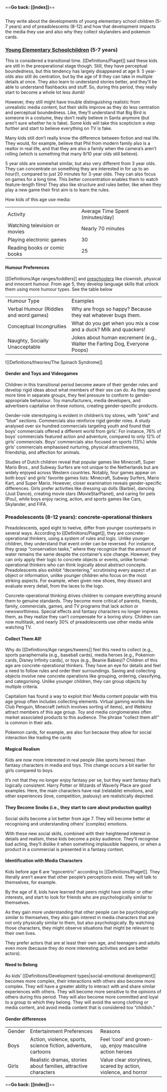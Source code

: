 ==**Go back: [[index]]**==
```table-of-contents
```

They write about the developments of young elementary school children (5-7 years) and of preadolescents (8-12) and how that development impacts the media they use and also why they collect skylanders and pokemon cards.


### [Young Elementary Schoolchildren](Definitions/Age%20ranges/young%20elementary%20schoolchildren.md) (5-7 years)
This is considered a transitional time. [[Definitions/Piaget]] said these kids are still in the preoperational stage though. Still, they have perceptual boundedness, but this tendency has largely disappeared at age 9. 5 year-olds also still do centration, but by the age of 9 they can take in multiple details at once. They also learn to understand stories better, and they’ll be able to understand flashbacks and stuff. So, during this period, they really start to become a whole lot less dumb!

However, they still might have trouble distinguishing realistic from unrealistic media content, but their skills improve as they do less centration and perceptual boundedness. Like, they’ll understand that Big Bird is someone in a costume, they don’t really believe in Santa anymore (but aren’t sure whether he is fake). Some kids will take this scepticism a step further and start to believe everything on TV is fake.

Many kids still don’t really know the difference between fiction and real life. They would, for example, believe that Phil from modern family also is a realtor in real life, and that they are also a family when the camera’s aren’t rolling (which is something that many 9/10 year olds still believe).

5 year olds are somewhat similar, but also very different from 3 year olds. They can concentrate on something they are interested in for up to an hour(!), compared to just 20 minutes for 3-year olds. They can also focus on games for a long time. This better concentration enables them to watch feature-length films! They also like structure and rules better, like when they play a new game their first aim is to learn the rules.

How kids of this age use media:

|   |   |
|---|---|
|Activity|Average Time Spent (minutes/day)|
|Watching television or movies|Nearly 70 minutes|
|Playing electronic games|30|
|Reading books or comic books|25|

  

#### Humour Preferences

[[Definitions/Age ranges/toddlers]] and [preschoolers](Definitions/Age%20ranges/preschoolers.md) like clownish, physical and innocent humour. From age 5, they develop language skills that unlock them using more humour types. See the table below

|   |   |
|---|---|
|Humour Type|Examples|
|Verbal Humour (Riddles and word games)|Why are frogs so happy? Because they eat whatever bugs them.|
|Conceptual Incongruities|What do you get when you mix a cow and a duck? Milk and quackers!|
|Naughty, Socially Unacceptable|Jokes about human excrement (e.g., Walter the Farting Dog, Everyone Poops)|

![[Definitions/theories/The Spinach Syndrome]]

#### Gender and Toys and Videogames

Children in this transitional period become aware of their gender roles and develop rigid ideas about what members of their sex can do. As they spend more time in separate groups, they feel pressure to conform to gender-appropriate behaviour. Toy manufacturers, media developers, and advertisers capitalise on these notions, creating gender-specific products.

Gender-role stereotyping is evident in children’s toy stores, with “pink” and “blue” sections. Commercials also reinforce rigid gender roles. A study analysed over six hundred commercials targeting youth and found that boys’ commercials offered a different world from girls’. For instance, 76% of boys’ commercials featured action and adventure, compared to only 12% of girls’ commercials. Boys’ commercials also focused on sports (13%) while girls’ commercials emphasised nurturing, physical attractiveness, friendship, and affection for animals.

Studies of Dutch children reveal that popular games like Minecraft, Super Mario Bros., and Subway Surfers are not unique to the Netherlands but are widely enjoyed across Western countries. Notably, four games appear on both boys’ and girls’ favorite games lists: Minecraft, Subway Surfers, Mario Kart, and Super Mario. However, closer examination reveals gender-specific differences. Girls prefer activities like dressing up dolls (Barbie), dancing (Just Dance), creating movie stars (MovieStarPlanet), and caring for pets (Pou), while boys enjoy racing, action, and sports games like Cars, Skylander, and FIFA.

### Preadolescents (8-12 years): concrete-operational thinkers

Preadolescents, aged eight to twelve, differ from younger counterparts in several ways. According to [[Definitions/Piaget]], they are concrete-operational thinkers, using a system of rules and logic. Unlike younger children, they understand that event order can be reversed. For instance, they grasp “conservation tasks,” where they recognize that the amount of water remains the same despite the container’s size change. However, they can only apply their logic to concrete objects or events, unlike formal-operational thinkers who can think logically about abstract concepts. Preadolescents also exhibit “decentering,” scrutinising every aspect of an object or information, unlike younger children who focus on the most striking aspects. For example, when given new shoes, they dissect and evaluate every detail, from the laces to the logo.

Concrete-operational thinking drives children to compare everything around them to genuine standards. They become more critical of parents, friends, family, commercials, games, and TV programs that lack action or newsworthiness. Special effects and fantasy characters no longer impress them, as they realize they can’t compensate for a boring story. Children can now multitask, and nearly 30% of preadolescents use other media while watching TV.

#### Collect Them All!

Why do [[Definitions/Age ranges/tweens]] feel this need to collect (e.g., sports paraphernalia (e.g., baseball cards), media heroes (e.g., Pokemon cards, Disney Infinity cards), or toys (e.g., Beanie Babies)? Children of this age are concrete-operational thinkers. They have an eye for details and feel a need to follow rules and order their surroundings. Saving and collecting objects involve new concrete operations like grouping, ordering, classifying, and categorising. Unlike younger children, they can group objects by multiple criteria.

Capitalism has found a way to exploit this! Media content popular with this age group often includes collecting elements. Virtual gaming worlds like Club Penguin, Minecraft (which involves sorting of items), and Webkinz attract members of this age group. Toy and media conglomerates often market associated products to this audience. The phrase “collect them all!” is common in their ads.

Pokemon cards, for example, are also fun because they allow for social interaction like trading the cards

#### Magical Realism

Kids are now more interested in real people (like sports heroes) than fantasy characters in media and toys. This change occurs a bit earlier for girls compared to boys. 

It’s not that they no longer enjoy fantasy per se, but they want fantasy that’s logically consistent. Harry Potter or Wizards of Waverly Place are good examples. Here, the main characters have real (relatable) emotions, and other experiences (love, competition, jealousy) are realistically depicted.

#### They Become Snobs (i.e., they start to care about production quality)

Social skills become a lot better from age 7. They will become better at recognising and understanding others’ (complex) emotions.

With these new social skills, combined with their heightened interest in details and realism, these kids become a picky audience. They’ll recognise bad acting, they’ll dislike it when something implausible happens, or when a product in a commercial is presented in a fantasy context.

#### Identification with Media Characters

Kids before age 6 are “egocentric” according to [[Definitions/Piaget]]. They literally aren’t aware that other people’s perceptions exist. They will talk to themselves, for example.

By the age of 8, kids have learned that peers might have similar or other interests, and start to look for friends who are psychologically similar to themselves.

As they gain more understanding that other people can be psychologically similar to themselves, they also gain interest in media characters that are not only physically similar to them, but also psychologically. By watching those characters, they might observe situations that might be relevant to their own lives.

They prefer actors that are at least their own age, and teenagers and adults even more (because they do more interesting activities and are better actors).

#### Need to Belong

As kids’ [[Definitions/Development types|social-emotional development]] becomes more complex, their interactions with others also become more complex. They will have a greater ability to interact with and share similar experiences with others. They will become more sensitive to the opinions of others during this period. They will also become more committed and loyal to a group to which they belong. They will avoid the wrong clothing or media content, and avoid media content that is considered too “childish.”

#### Gender differences

|   |   |   |
|---|---|---|
|Gender|Entertainment Preferences|Reasons|
|Boys|Action, violence, sports, science fiction, adventure, cartoons|Feel ‘cool’ and grown-up, enjoy masculine action heroes|
|Girls|Realistic dramas, stories about families, attractive characters|Value clear storylines, scared by action, violence, and horror|

  ==**Go back: [[index]]**==